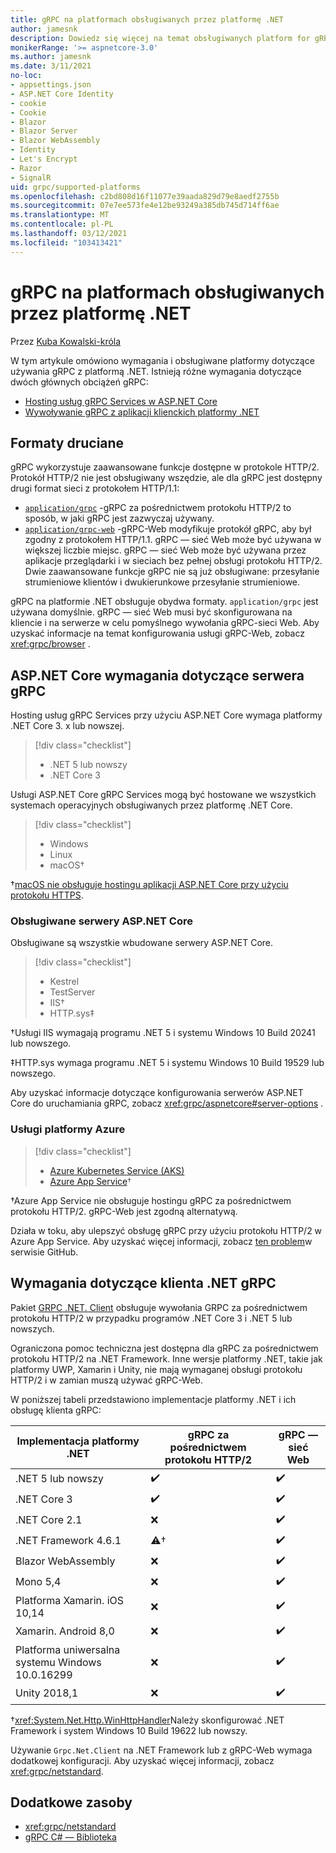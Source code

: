 ```yaml
---
title: gRPC na platformach obsługiwanych przez platformę .NET
author: jamesnk
description: Dowiedz się więcej na temat obsługiwanych platform for gRPC na platformie .NET.
monikerRange: '>= aspnetcore-3.0'
ms.author: jamesnk
ms.date: 3/11/2021
no-loc:
- appsettings.json
- ASP.NET Core Identity
- cookie
- Cookie
- Blazor
- Blazor Server
- Blazor WebAssembly
- Identity
- Let's Encrypt
- Razor
- SignalR
uid: grpc/supported-platforms
ms.openlocfilehash: c2bd808d16f11077e39aada829d79e8aedf2755b
ms.sourcegitcommit: 07e7ee573fe4e12be93249a385db745d714ff6ae
ms.translationtype: MT
ms.contentlocale: pl-PL
ms.lasthandoff: 03/12/2021
ms.locfileid: "103413421"
---
```

# <a name="grpc-on-net-supported-platforms"></a>gRPC na platformach obsługiwanych przez platformę .NET

Przez [Kuba Kowalski-króla](https://twitter.com/jamesnk)

W tym artykule omówiono wymagania i obsługiwane platformy dotyczące używania gRPC z platformą .NET. Istnieją różne wymagania dotyczące dwóch głównych obciążeń gRPC:

* [Hosting usług gRPC Services w ASP.NET Core](#aspnet-core-grpc-server-requirements)
* [Wywoływanie gRPC z aplikacji klienckich platformy .NET](#net-grpc-client-requirements)

## <a name="wire-formats"></a>Formaty druciane

gRPC wykorzystuje zaawansowane funkcje dostępne w protokole HTTP/2. Protokół HTTP/2 nie jest obsługiwany wszędzie, ale dla gRPC jest dostępny drugi format sieci z protokołem HTTP/1.1:

* [`application/grpc`](https://github.com/grpc/grpc/blob/master/doc/PROTOCOL-HTTP2.md) -gRPC za pośrednictwem protokołu HTTP/2 to sposób, w jaki gRPC jest zazwyczaj używany.
* [`application/grpc-web`](https://github.com/grpc/grpc/blob/master/doc/PROTOCOL-WEB.md) -gRPC-Web modyfikuje protokół gRPC, aby był zgodny z protokołem HTTP/1.1. gRPC — sieć Web może być używana w większej liczbie miejsc. gRPC — sieć Web może być używana przez aplikacje przeglądarki i w sieciach bez pełnej obsługi protokołu HTTP/2. Dwie zaawansowane funkcje gRPC nie są już obsługiwane: przesyłanie strumieniowe klientów i dwukierunkowe przesyłanie strumieniowe.

gRPC na platformie .NET obsługuje obydwa formaty. `application/grpc` jest używana domyślnie. gRPC — sieć Web musi być skonfigurowana na kliencie i na serwerze w celu pomyślnego wywołania gRPC-sieci Web. Aby uzyskać informacje na temat konfigurowania usługi gRPC-Web, zobacz <xref:grpc/browser> .

## <a name="aspnet-core-grpc-server-requirements"></a>ASP.NET Core wymagania dotyczące serwera gRPC

Hosting usług gRPC Services przy użyciu ASP.NET Core wymaga platformy .NET Core 3. x lub nowszej.

> [!div class="checklist"]
>
> * .NET 5 lub nowszy
> * .NET Core 3

Usługi ASP.NET Core gRPC Services mogą być hostowane we wszystkich systemach operacyjnych obsługiwanych przez platformę .NET Core.

> [!div class="checklist"]
>
> * Windows
> * Linux
> * macOS&dagger;

&dagger;[macOS nie obsługuje hostingu aplikacji ASP.NET Core przy użyciu protokołu HTTPS](xref:grpc/troubleshoot#unable-to-start-aspnet-core-grpc-app-on-macos).

### <a name="supported-aspnet-core-servers"></a>Obsługiwane serwery ASP.NET Core

Obsługiwane są wszystkie wbudowane serwery ASP.NET Core.

> [!div class="checklist"]
>
> * Kestrel
> * TestServer
> * IIS&dagger;
> * HTTP.sys&Dagger;

&dagger;Usługi IIS wymagają programu .NET 5 i systemu Windows 10 Build 20241 lub nowszego.

&Dagger;HTTP.sys wymaga programu .NET 5 i systemu Windows 10 Build 19529 lub nowszego.

Aby uzyskać informacje dotyczące konfigurowania serwerów ASP.NET Core do uruchamiania gRPC, zobacz <xref:grpc/aspnetcore#server-options> .

### <a name="azure-services"></a>Usługi platformy Azure

> [!div class="checklist"]
>
> * [Azure Kubernetes Service (AKS)](https://azure.microsoft.com/services/kubernetes-service/)
> * [Azure App Service](https://azure.microsoft.com/services/app-service/)&dagger;

&dagger;Azure App Service nie obsługuje hostingu gRPC za pośrednictwem protokołu HTTP/2. gRPC-Web jest zgodną alternatywą.

Działa w toku, aby ulepszyć obsługę gRPC przy użyciu protokołu HTTP/2 w Azure App Service. Aby uzyskać więcej informacji, zobacz [ten problem](https://github.com/dotnet/AspNetCore/issues/9020)w serwisie GitHub.

## <a name="net-grpc-client-requirements"></a>Wymagania dotyczące klienta .NET gRPC

Pakiet [GRPC .NET. Client](https://www.nuget.org/packages/Grpc.Net.Client/) obsługuje wywołania GRPC za pośrednictwem protokołu HTTP/2 w przypadku programów .NET Core 3 i .NET 5 lub nowszych.

Ograniczona pomoc techniczna jest dostępna dla gRPC za pośrednictwem protokołu HTTP/2 na .NET Framework. Inne wersje platformy .NET, takie jak platformy UWP, Xamarin i Unity, nie mają wymaganej obsługi protokołu HTTP/2 i w zamian muszą używać gRPC-Web.

W poniższej tabeli przedstawiono implementacje platformy .NET i ich obsługę klienta gRPC:

| Implementacja platformy .NET                          | gRPC za pośrednictwem protokołu HTTP/2   | gRPC — sieć Web   |
|----------------------------------------------|--------------------|------------|
| .NET 5 lub nowszy                              | ✔️                | ✔️         |
| .NET Core 3                                  | ✔️                | ✔️         |
| .NET Core 2.1                                | ❌                | ✔️         |
| .NET Framework 4.6.1                         | ⚠️&dagger;        | ✔️         |
| Blazor WebAssembly                           | ❌                | ✔️         |
| Mono 5,4                                     | ❌                | ✔️         |
| Platforma Xamarin. iOS 10,14                            | ❌                | ✔️         |
| Xamarin. Android 8,0                          | ❌                | ✔️         |
| Platforma uniwersalna systemu Windows 10.0.16299        | ❌                | ✔️         |
| Unity 2018,1                                 | ❌                | ✔️         |

&dagger;<xref:System.Net.Http.WinHttpHandler>Należy skonfigurować .NET Framework i system Windows 10 Build 19622 lub nowszy.

Używanie `Grpc.Net.Client` na .NET Framework lub z gRPC-Web wymaga dodatkowej konfiguracji. Aby uzyskać więcej informacji, zobacz <xref:grpc/netstandard>.

## <a name="additional-resources"></a>Dodatkowe zasoby

* <xref:grpc/netstandard>
* [gRPC C# — Biblioteka](https://grpc.io/docs/languages/csharp/quickstart/)
